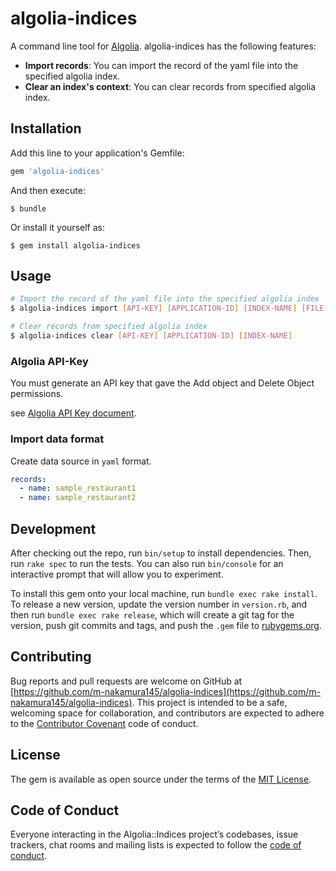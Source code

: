 # algolia-indices

A command line tool for [Algolia](https://www.algolia.com). algolia-indices has the following features:

* **Import records**: You can import the record of the yaml file into the specified algolia index.
* **Clear an index's context**: You can clear records from specified algolia index.   

## Installation

Add this line to your application's Gemfile:

```ruby
gem 'algolia-indices'
```

And then execute:

    $ bundle

Or install it yourself as:

    $ gem install algolia-indices

## Usage

```sh
# Import the record of the yaml file into the specified algolia index
$ algolia-indices import [API-KEY] [APPLICATION-ID] [INDEX-NAME] [FILE-PATH]

# Clear records from specified algolia index
$ algolia-indices clear [API-KEY] [APPLICATION-ID] [INDEX-NAME]
```

### Algolia API-Key

You must generate an API key that gave the Add object and Delete Object permissions.

see [Algolia API Key document](https://www.algolia.com/doc/guides/security/api-keys/#api-key-restrictions).

### Import data format

Create data source in `yaml` format.

```yaml
records:
  - name: sample_restaurant1
  - name: sample_restaurant2

```

## Development

After checking out the repo, run `bin/setup` to install dependencies. Then, run `rake spec` to run the tests. You can also run `bin/console` for an interactive prompt that will allow you to experiment.

To install this gem onto your local machine, run `bundle exec rake install`. To release a new version, update the version number in `version.rb`, and then run `bundle exec rake release`, which will create a git tag for the version, push git commits and tags, and push the `.gem` file to [rubygems.org](https://rubygems.org).

## Contributing

Bug reports and pull requests are welcome on GitHub at [https://github.com/m-nakamura145/algolia-indices](https://github.com/m-nakamura145/algolia-indices). This project is intended to be a safe, welcoming space for collaboration, and contributors are expected to adhere to the [Contributor Covenant](http://contributor-covenant.org) code of conduct.

## License

The gem is available as open source under the terms of the [MIT License](https://opensource.org/licenses/MIT).

## Code of Conduct

Everyone interacting in the Algolia::Indices project’s codebases, issue trackers, chat rooms and mailing lists is expected to follow the [code of conduct](https://github.com/[USERNAME]/algolia-indices/blob/master/CODE_OF_CONDUCT.md).
